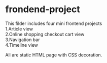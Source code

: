 # frondend-project
This filder includes four mini frontend projects  
1.Article view  
2.Online shopping checkout cart view  
3.Navigation bar  
4.Timeline view  

All are static HTML page with CSS decoration. 
